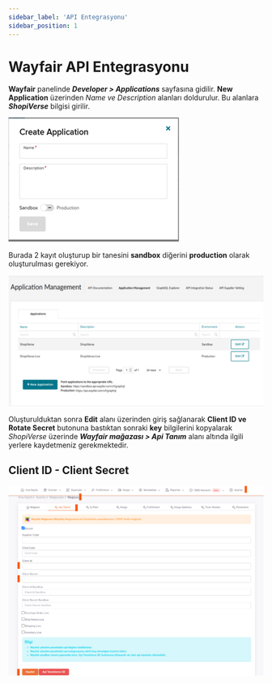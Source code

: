 ```yaml
---
sidebar_label: 'API Entegrasyonu'
sidebar_position: 1
---
```



# Wayfair API Entegrasyonu

**Wayfair** panelinde ***Developer > Applications*** sayfasına gidilir.
**New Application** üzerinden *Name ve Description* alanları doldurulur. Bu alanlara ***ShopiVerse*** bilgisi girilir.

![WayfairCreateApplication](../wayfair/img/WayfairCreate.png)

Burada 2 kayıt oluşturup bir tanesini **sandbox** diğerini **production** olarak oluşturulması gerekiyor.

![ShopiVerseSetting](../wayfair/img/WayfairManagement.png)

Oluşturulduktan sonra **Edit** alanı üzerinden giriş sağlanarak **Client ID ve Rotate Secret** butonuna bastıktan sonraki **key** bilgilerini kopyalarak *ShopiVerse* üzerinde ***Wayfair mağazası > Api Tanım*** alanı altında ilgili yerlere kaydetmeniz gerekmektedir.

## Client ID - Client Secret

![ShopiVerseSettingShopApi](../wayfair/img/Wayfairshopapi.png)

